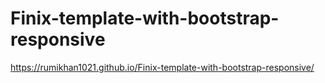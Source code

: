 # Finix-template-with-bootstrap-responsive
https://rumikhan1021.github.io/Finix-template-with-bootstrap-responsive/
